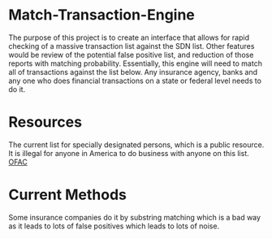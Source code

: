 # Match-Transaction-Engine
The purpose of this project is to create an interface that allows for rapid checking of a massive transaction list against the SDN list. Other features would be review of the potential false positive list, and reduction of those reports with matching probability. Essentially, this engine will need to match all of transactions against the list below. Any insurance agency, banks and any one who does financial transactions on a state or federal level needs to do it. 

# Resources 
The current list for specially designated persons, which is a public resource. It is illegal for anyone in America to do business with anyone on this list. 
[OFAC](https://sanctionssearch.ofac.treas.gov/) 

# Current Methods 
Some insurance companies do it by substring matching which is a bad way as it leads to lots of false positives which leads to lots of noise. 
